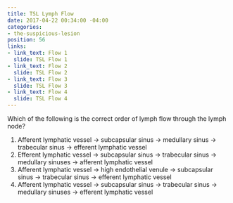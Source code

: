 ```yaml
---
title: TSL Lymph Flow
date: 2017-04-22 00:34:00 -04:00
categories:
- the-suspicious-lesion
position: 56
links:
- link_text: Flow 1
  slide: TSL Flow 1
- link_text: Flow 2
  slide: TSL Flow 2
- link_text: Flow 3
  slide: TSL Flow 3
- link_text: Flow 4
  slide: TSL Flow 4
---
```


Which of the following is the correct order of lymph flow through the lymph node?

1. Afferent lymphatic vessel → subcapsular sinus → medullary sinus → trabecular sinus → efferent lymphatic vessel
2. Efferent lymphatic vessel → subcapsular sinus → trabecular sinus → medullary sinuses → afferent lymphatic vessel
3. Afferent lymphatic vessel → high endothelial venule → subcapsular sinus → trabecular sinus → efferent lymphatic vessel
4. Afferent lymphatic vessel → subcapsular sinus → trabecular sinus → medullary sinuses → efferent lymphatic vessel